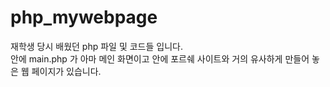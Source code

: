 # php_mywebpage
재학생 당시 배웠던 php 파일 및 코드들 입니다.<br/>
안에 main.php 가 아마 메인 화면이고 안에 포르쉐 사이트와 거의 유사하게 만들어 놓은 웹 페이지가 있습니다.
